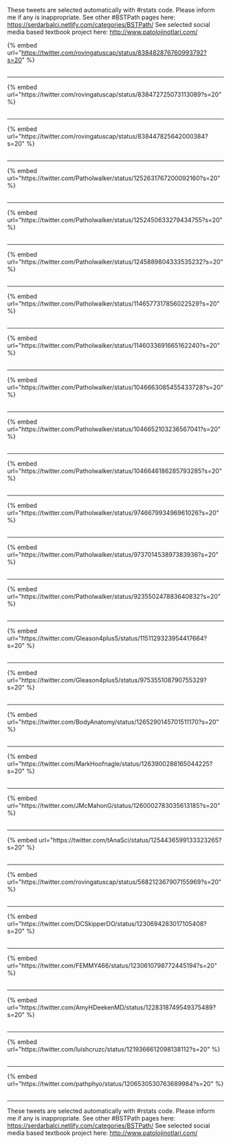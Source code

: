 

These tweets are selected automatically with #rstats code. Please inform me if any is inappropriate.
See other #BSTPath pages here: https://serdarbalci.netlify.com/categories/BSTPath/ 
See selected social media based textbook project here: http://www.patolojinotlari.com/

{% embed url="https://twitter.com/rovingatuscap/status/838482876760993792?s=20" %}<br>
<br>
<hr>
{% embed url="https://twitter.com/rovingatuscap/status/838472725073113089?s=20" %}<br>
<br>
<hr>
{% embed url="https://twitter.com/rovingatuscap/status/838447825642000384?s=20" %}<br>
<br>
<hr>
{% embed url="https://twitter.com/Patholwalker/status/1252631767200092160?s=20" %}<br>
<br>
<hr>
{% embed url="https://twitter.com/Patholwalker/status/1252450633279434755?s=20" %}<br>
<br>
<hr>
{% embed url="https://twitter.com/Patholwalker/status/1245889804333535232?s=20" %}<br>
<br>
<hr>
{% embed url="https://twitter.com/Patholwalker/status/1146577317856022529?s=20" %}<br>
<br>
<hr>
{% embed url="https://twitter.com/Patholwalker/status/1146033691665162240?s=20" %}<br>
<br>
<hr>
{% embed url="https://twitter.com/Patholwalker/status/1046663085455433728?s=20" %}<br>
<br>
<hr>
{% embed url="https://twitter.com/Patholwalker/status/1046652103236567041?s=20" %}<br>
<br>
<hr>
{% embed url="https://twitter.com/Patholwalker/status/1046646186285793285?s=20" %}<br>
<br>
<hr>
{% embed url="https://twitter.com/Patholwalker/status/974667993496961026?s=20" %}<br>
<br>
<hr>
{% embed url="https://twitter.com/Patholwalker/status/973701453897383936?s=20" %}<br>
<br>
<hr>
{% embed url="https://twitter.com/Patholwalker/status/923550247883640832?s=20" %}<br>
<br>
<hr>
{% embed url="https://twitter.com/Gleason4plus5/status/1151129323954417664?s=20" %}<br>
<br>
<hr>
{% embed url="https://twitter.com/Gleason4plus5/status/975355108790755329?s=20" %}<br>
<br>
<hr>
{% embed url="https://twitter.com/BodyAnatomy/status/1265290145701511170?s=20" %}<br>
<br>
<hr>
{% embed url="https://twitter.com/MarkHoofnagle/status/1263900288165044225?s=20" %}<br>
<br>
<hr>
{% embed url="https://twitter.com/JMcMahonG/status/1260002783035613185?s=20" %}<br>
<br>
<hr>
{% embed url="https://twitter.com/tAnaSci/status/1254436599133323265?s=20" %}<br>
<br>
<hr>
{% embed url="https://twitter.com/rovingatuscap/status/568212367907155969?s=20" %}<br>
<br>
<hr>
{% embed url="https://twitter.com/DCSkipperDO/status/1230694283017105408?s=20" %}<br>
<br>
<hr>
{% embed url="https://twitter.com/FEMMY466/status/1230610798772445194?s=20" %}<br>
<br>
<hr>
{% embed url="https://twitter.com/AmyHDeekenMD/status/1228318749549375489?s=20" %}<br>
<br>
<hr>
{% embed url="https://twitter.com/luishcruzc/status/1219366612098138112?s=20" %}<br>
<br>
<hr>
{% embed url="https://twitter.com/pathphyo/status/1206530530763689984?s=20" %}<br>
<br>
<hr>


These tweets are selected automatically with #rstats code. Please inform me if any is inappropriate.
See other #BSTPath pages here: https://serdarbalci.netlify.com/categories/BSTPath/ 
See selected social media based textbook project here: http://www.patolojinotlari.com/
